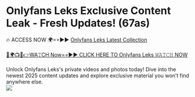 # Onlyfans Leks Exclusive Content Leak - Fresh Updates! (67as)

🔥 ACCESS NOW 🌍==►► <a href="https://tinyurl.com/kvy9nzfs" rel="nofollow">Onlyfans Leks Latest Collection</a>
<br><br>
[🔴🌍📺📱👉WA𝚃CH Now==►► CLICK HERE TO Onlyfans Leks 𝚆𝙰𝚃𝙲𝙷 NOW](https://tinyurl.com/kvy9nzfs)
<br><br>
Unlock Onlyfans Leks's private videos and photos today! Dive into the newest 2025 content updates and explore exclusive material you won’t find anywhere else.
<br>
<a href="https://tinyurl.com/kvy9nzfs" rel="nofollow" data-target="animated-image.originalLink"><img src="https://camo.githubusercontent.com/8a4f000d20f83aca3bf7ec5f350d767afa0574a8a352519fd8cfa583a6f93a33/68747470733a2f2f692e696d6775722e636f6d2f644a486b345a712e676966" data-canonical-src="https://i.imgur.com/dJHk4Zq.gif" style="max-width: 100%; display: inline-block;" data-target="animated-image.originalImage"></a>
<br>
